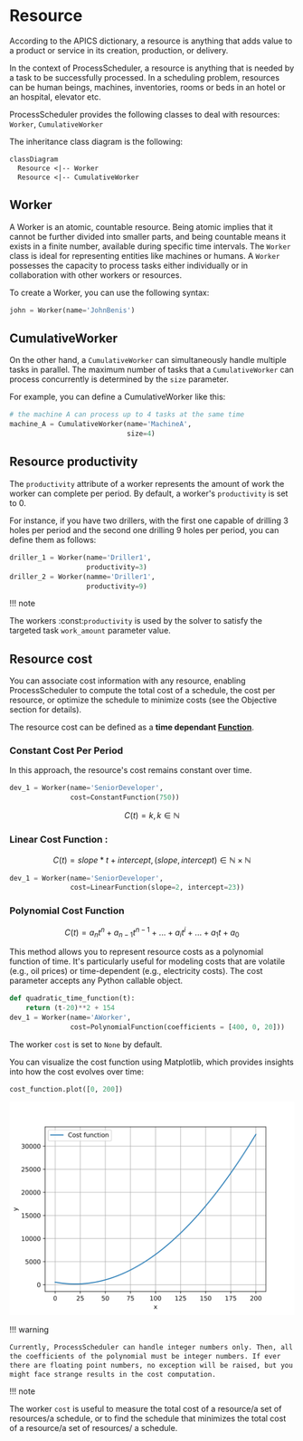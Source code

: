 # Resource

According to the APICS dictionary, a resource is anything that adds value to a product or service in its creation, production, or delivery.

In the context of ProcessScheduler, a resource is anything that is needed by a task to be successfully processed. In a scheduling problem, resources can be human beings, machines, inventories, rooms or beds in an hotel or an hospital, elevator etc.

ProcessScheduler provides the following classes to deal with resources: `Worker`, `CumulativeWorker` 


The inheritance class diagram is the following:
``` mermaid
classDiagram
  Resource <|-- Worker
  Resource <|-- CumulativeWorker
```

## Worker

A Worker is an atomic, countable resource. Being atomic implies that it cannot be further divided into smaller parts, and being countable means it exists in a finite number, available during specific time intervals. The `Worker` class is ideal for representing entities like machines or humans. A `Worker` possesses the capacity to process tasks either individually or in collaboration with other workers or resources.

To create a Worker, you can use the following syntax:

``` py
john = Worker(name='JohnBenis')
```

## CumulativeWorker

On the other hand, a `CumulativeWorker` can simultaneously handle multiple tasks in parallel. The maximum number of tasks that a `CumulativeWorker` can process concurrently is determined by the `size` parameter.

For example, you can define a CumulativeWorker like this:

``` py
# the machine A can process up to 4 tasks at the same time
machine_A = CumulativeWorker(name='MachineA',
                             size=4)
```

## Resource productivity

The `productivity` attribute of a worker represents the amount of work the worker can complete per period. By default, a worker's `productivity` is set to 0.

For instance, if you have two drillers, with the first one capable of drilling 3 holes per period and the second one drilling 9 holes per period, you can define them as follows:

``` py
driller_1 = Worker(name='Driller1',
                   productivity=3)
driller_2 = Worker(namme='Driller1',
                   productivity=9)
```

!!! note

  The workers :const:`productivity` is used by the solver to satisfy the targeted task `work_amount` parameter value.

## Resource cost

You can associate cost information with any resource, enabling ProcessScheduler to compute the total cost of a schedule, the cost per resource, or optimize the schedule to minimize costs (see the Objective section for details).

The resource cost can be defined as a **time dependant [Function](function.md)**.

### Constant Cost Per Period

In this approach, the resource's cost remains constant over time.

``` py
dev_1 = Worker(name='SeniorDeveloper',
               cost=ConstantFunction(750))
```

$$C(t) = k, k \in \mathbb{N}$$

### Linear Cost Function :

$$C(t)=slope * t + intercept, (slope, intercept) \in \mathbb{N} \times \mathbb{N}$$

``` py
dev_1 = Worker(name='SeniorDeveloper',
               cost=LinearFunction(slope=2, intercept=23))
```

### Polynomial Cost Function

$$C(t)={a_n}t^n + {a_{n-1}}t^{n-1} + ... + {a_i}t^i + ... + {a_1}t+{a_0}$$

This method allows you to represent resource costs as a polynomial function of time. It's particularly useful for modeling costs that are volatile (e.g., oil prices) or time-dependent (e.g., electricity costs). The cost parameter accepts any Python callable object.

``` py
def quadratic_time_function(t):
    return (t-20)**2 + 154
dev_1 = Worker(name='AWorker',
               cost=PolynomialFunction(coefficients = [400, 0, 20]))
```

The worker `cost` is set to `None` by default.

You can visualize the cost function using Matplotlib, which provides insights into how the cost evolves over time:

``` py
cost_function.plot([0, 200])
```
![QuadraticCostFunction](img/CostQuadraticFunction.svg)

!!! warning

    Currently, ProcessScheduler can handle integer numbers only. Then, all the coefficients of the polynomial must be integer numbers. If ever there are floating point numbers, no exception will be raised, but you might face strange results in the cost computation.

!!! note

  The worker `cost` is useful to measure the total cost of a resource/a set of resources/a schedule, or to find the schedule that minimizes the total cost of a resource/a set of resources/ a schedule.

